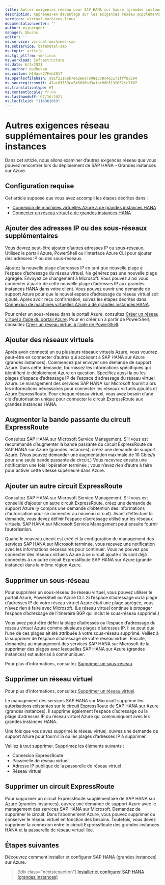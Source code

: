 ```yaml
---
title: Autres exigences réseau pour SAP HANA sur Azure (grandes instances) | Microsoft Docs
description: Apprenez-en davantage sur les exigences réseau supplémentaires pour SAP HANA sur Azure (grandes instances) que vous pouvez avoir.
services: virtual-machines-linux
documentationcenter: ''
author: msjuergent
manager: bburns
editor: ''
ms.service: virtual-machines-sap
ms.subservice: baremetal-sap
ms.topic: article
ms.tgt_pltfrm: vm-linux
ms.workload: infrastructure
ms.date: 6/3/2021
ms.author: madhukan
ms.custom: H1Hack27Feb2017
ms.openlocfilehash: a91f2116eb7eb2e6d7908e5c8c4e5171fff8c294
ms.sourcegitcommit: 47ac63339ca645096bd3a1ac96b5192852fc7fb7
ms.translationtype: HT
ms.contentlocale: fr-FR
ms.lasthandoff: 07/16/2021
ms.locfileid: "114361069"
---
```

# <a name="other-network-requirements-for-large-instances"></a>Autres exigences réseau supplémentaires pour les grandes instances

Dans cet article, nous allons examiner d’autres exigences réseau que vous pouvez rencontrer lors du déploiement de SAP HANA – Grandes instances sur Azure.

## <a name="prerequisites"></a>Configuration requise

Cet article suppose que vous avez accompli les étapes décrites dans :
- [Connexion de machines virtuelles Azure à de grandes instances HANA](hana-connect-azure-vm-large-instances.md)
- [Connecter un réseau virtuel à de grandes instances HANA](hana-connect-vnet-express-route.md)

## <a name="add-more-ip-addresses-or-subnets"></a>Ajouter des adresses IP ou des sous-réseaux supplémentaires

Vous devrez peut-être ajouter d’autres adresses IP ou sous-réseaux. Utilisez le portail Azure, PowerShell ou l’interface Azure CLI pour ajouter des adresses IP ou des sous-réseaux.

Ajoutez la nouvelle plage d’adresses IP en tant que nouvelle plage à l’espace d’adressage du réseau virtuel. Ne générez pas une nouvelle plage agrégée. Envoyez ce changement à Microsoft. Vous pouvez ainsi vous connecter à partir de cette nouvelle plage d’adresses IP aux grandes instances HANA dans votre client. Vous pouvez ouvrir une demande de support Azure pour que le nouvel espace d’adressage du réseau virtuel soit ajouté. Après avoir reçu confirmation, suivez les étapes décrites dans [Connexion de machines virtuelles Azure à de grandes instances HANA](hana-connect-azure-vm-large-instances.md). 

Pour créer un sous-réseau dans le portail Azure, consultez [Créer un réseau virtuel à l’aide du portail Azure](../../../virtual-network/manage-virtual-network.md#create-a-virtual-network). Pour en créer un à partir de PowerShell, consultez [Créer un réseau virtuel à l’aide de PowerShell](../../../virtual-network/manage-virtual-network.md#create-a-virtual-network).

## <a name="add-virtual-networks"></a>Ajouter des réseaux virtuels

Après avoir connecté un ou plusieurs réseaux virtuels Azure, vous voudrez peut-être en connecter d’autres qui accèdent à SAP HANA sur Azure (grandes instances). Commencez par envoyer une demande de support Azure. Dans cette demande, fournissez les informations spécifiques qui identifient le déploiement Azure en question. Spécifiez aussi la ou les plages d’espace d’adressage IP de l’espace d’adressage du réseau virtuel Azure. Le management des services SAP HANA sur Microsoft fournit alors les informations nécessaires pour connecter les réseaux virtuels ajoutés et Azure ExpressRoute. Pour chaque réseau virtuel, vous avez besoin d’une clé d’autorisation unique pour connecter le circuit ExpressRoute aux grandes instances HANA.

## <a name="increase-expressroute-circuit-bandwidth"></a>Augmenter la bande passante du circuit ExpressRoute

Consultez SAP HANA sur Microsoft Service Management. S’il vous est recommandé d’augmenter la bande passante du circuit ExpressRoute de SAP HANA sur Azure (grandes instances), créez une demande de support Azure. (Vous pouvez demander une augmentation maximale de 10 Gbits/s pour une seule bande passante de circuit.) Vous recevrez ensuite une notification une fois l’opération terminée ; vous n’avez rien d’autre à faire pour activer cette vitesse supérieure dans Azure.

## <a name="add-another-expressroute-circuit"></a>Ajouter un autre circuit ExpressRoute

Consultez SAP HANA sur Microsoft Service Management. S’il vous est conseillé d’ajouter un autre circuit ExpressRoute, créez une demande de support Azure (y compris une demande d’obtention des informations d’autorisation pour se connecter au nouveau circuit). Avant d’effectuer la demande, vous devez définir l’espace d’adressage utilisé sur les réseaux virtuels. SAP HANA sur Microsoft Service Management peut ensuite fournir l’autorisation.

Quand le nouveau circuit est créé et la configuration du management des services SAP HANA sur Microsoft terminée, vous recevez une notification avec les informations nécessaires pour continuer. Vous ne pouvez pas connecter des réseaux virtuels Azure à ce circuit ajouté s’ils sont déjà connectés à un autre circuit ExpressRoute SAP HANA sur Azure (grande instance) dans la même région Azure.

## <a name="delete-a-subnet"></a>Supprimer un sous-réseau

Pour supprimer un sous-réseau de réseau virtuel, vous pouvez utiliser le portail Azure, PowerShell ou Azure CLI. Si l’espace d’adressage ou la plage d’adresses IP de votre réseau virtuel Azure était une plage agrégée, vous n’avez rien à faire avec Microsoft. (Le réseau virtuel continue à propager l’espace d’adressage de l’itinéraire BGP qui inclut le sous-réseau supprimé.) 

Vous avez peut-être défini la plage d’adresses ou l’espace d’adressage du réseau virtuel Azure comme plusieurs plages d’adresses IP. Il se peut que l’une de ces plages ait été attribuée à votre sous-réseau supprimé. Veillez à la supprimer de l’espace d’adressage de votre réseau virtuel. Ensuite, demandez au management des services SAP HANA sur Microsoft de la supprimer des plages avec lesquelles SAP HANA sur Azure (grandes instances) est autorisé à communiquer.

Pour plus d’informations, consultez [Supprimer un sous-réseau](../../../virtual-network/virtual-network-manage-subnet.md#delete-a-subnet).

## <a name="delete-a-virtual-network"></a>Supprimer un réseau virtuel

Pour plus d’informations, consultez [Supprimer un réseau virtuel](../../../virtual-network/manage-virtual-network.md#delete-a-virtual-network).

Le management des services SAP HANA sur Microsoft supprime les autorisations existantes sur le circuit ExpressRoute de SAP HANA sur Azure (grandes instances). Il supprime également l’espace d’adressage ou la plage d’adresses IP du réseau virtuel Azure qui communiquent avec les grandes instances HANA.

Une fois que vous avez supprimé le réseau virtuel, ouvrez une demande de support Azure pour fournir la ou les plages d’adresses IP à supprimer.

Veillez à tout supprimer. Supprimez les éléments suivants :
- Connexion ExpressRoute
- Passerelle de réseau virtuel
- Adresse IP publique de la passerelle de réseau virtuel
- Réseau virtuel

## <a name="delete-an-expressroute-circuit"></a>Supprimer un circuit ExpressRoute

Pour supprimer un circuit ExpressRoute supplémentaire de SAP HANA sur Azure (grandes instances), ouvrez une demande de support Azure avec le management des services SAP HANA sur Microsoft. Demandez de supprimer le circuit. Dans l’abonnement Azure, vous pouvez supprimer ou conserver le réseau virtuel en fonction des besoins. Toutefois, vous devez supprimer la connexion entre le circuit ExpressRoute des grandes instances HANA et la passerelle de réseau virtuel liée.

## <a name="next-steps"></a>Étapes suivantes

Découvrez comment installer et configurer SAP HANA (grandes instances) sur Azure.

> [!div class="nextstepaction"]
> [Installer et configurer SAP HANA (grandes instances)](hana-installation.md)
